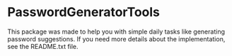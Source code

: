 # PasswordGeneratorTools
This package was made to help you with simple daily tasks like generating password suggestions. If you need more details about the implementation, see the README.txt file.
